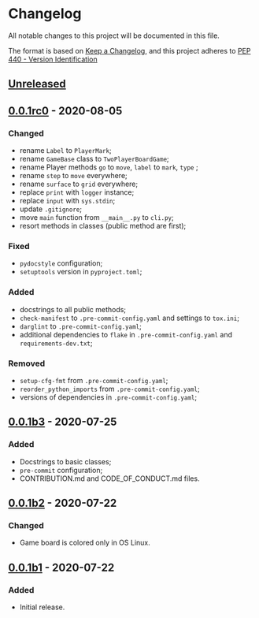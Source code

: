 # Changelog
All notable changes to this project will be documented in this file.

The format is based on [Keep a Changelog][], and this project adheres to
[PEP 440 - Version Identification][PEP 440]

## [Unreleased]

## [0.0.1rc0] - 2020-08-05
### Changed
- rename ``Label`` to ``PlayerMark``;
- rename ``GameBase`` class to ``TwoPlayerBoardGame``;
- rename Player methods ``go`` to ``move``, ``label`` to ``mark``,
  ``type`` ;
- rename ``step`` to ``move`` everywhere;
- rename ``surface`` to ``grid`` everywhere;
- replace ``print`` with ``logger`` instance;
- replace ``input`` with ``sys.stdin``;
- update ``.gitignore``;
- move ``main`` function from ``__main__.py`` to ``cli.py``;
- resort methods in classes (public method are first);

### Fixed
- ``pydocstyle`` configuration;
- ``setuptools`` version in ``pyproject.toml``;

### Added
- docstrings to all public methods;
- ``check-manifest`` to ``.pre-commit-config.yaml`` and settings to
  ``tox.ini``;
- ``darglint`` to ``.pre-commit-config.yaml``;
- additional dependencies to ``flake`` in ``.pre-commit-config.yaml``
  and ``requirements-dev.txt``;

### Removed
- ``setup-cfg-fmt`` from ``.pre-commit-config.yaml``;
- ``reorder_python_imports`` from ``.pre-commit-config.yaml``;
- versions of dependencies in ``.pre-commit-config.yaml``;

## [0.0.1b3] - 2020-07-25
### Added
- Docstrings to basic classes;
- ``pre-commit`` configuration;
- CONTRIBUTION.md and CODE_OF_CONDUCT.md files.

## [0.0.1b2] - 2020-07-22
### Changed
- Game board is colored only in OS Linux.

## [0.0.1b1] - 2020-07-22
### Added
- Initial release.


[Keep a Changelog]: https://keepachangelog.com/en/1.0.0/
[PEP 440]: https://www.python.org/dev/peps/pep-0440/
[Unreleased]: https://github.com/aplatkouski/ap-games/compare/v0.0.1rc0...HEAD
[0.0.1rc0]: https://github.com/aplatkouski/ap-games/compare/v0.0.1rc0...v0.0.1b3
[0.0.1b3]: https://github.com/aplatkouski/ap-games/compare/v0.0.1b3...v0.0.1b2
[0.0.1b2]: https://github.com/aplatkouski/ap-games/compare/v0.0.1b2...v0.0.1b1
[0.0.1b1]: https://github.com/aplatkouski/ap-games/releases/tag/v0.0.1b1
